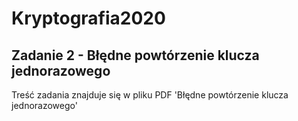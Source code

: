 # Kryptografia2020
## Zadanie 2 - Błędne powtórzenie klucza jednorazowego
Treść zadania znajduje się w pliku PDF 'Błędne powtórzenie klucza jednorazowego'  
